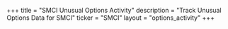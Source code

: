 +++
title = "SMCI Unusual Options Activity"
description = "Track Unusual Options Data for SMCI"
ticker = "SMCI"
layout = "options_activity"
+++

